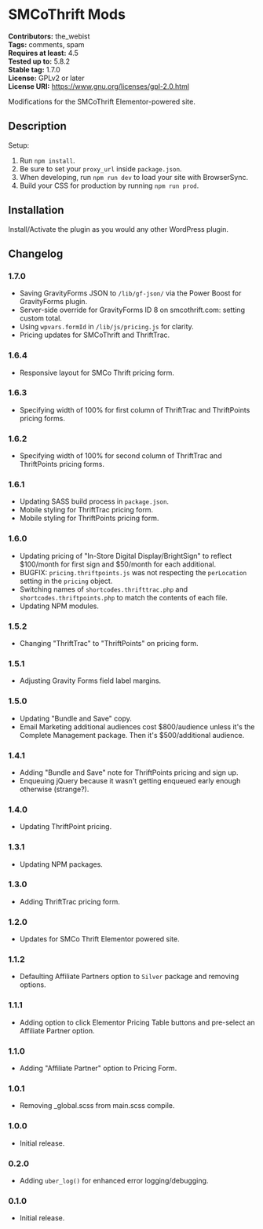 # SMCoThrift Mods #
**Contributors:** the_webist  
**Tags:** comments, spam  
**Requires at least:** 4.5  
**Tested up to:** 5.8.2  
**Stable tag:** 1.7.0  
**License:** GPLv2 or later  
**License URI:** https://www.gnu.org/licenses/gpl-2.0.html  

Modifications for the SMCoThrift Elementor-powered site.

## Description ##

Setup:

1. Run `npm install`.
2. Be sure to set your `proxy_url` inside `package.json`.
3. When developing, run `npm run dev` to load your site with BrowserSync.
4. Build your CSS for production by running `npm run prod`.

## Installation ##

Install/Activate the plugin as you would any other WordPress plugin.

## Changelog ##

### 1.7.0 ###
* Saving GravityForms JSON to `/lib/gf-json/` via the Power Boost for GravityForms plugin.
* Server-side override for GravityForms ID 8 on smcothrift.com: setting custom total.
* Using `wpvars.formId` in `/lib/js/pricing.js` for clarity.
* Pricing updates for SMCoThrift and ThriftTrac.

### 1.6.4 ###
* Responsive layout for SMCo Thrift pricing form.

### 1.6.3 ###
* Specifying width of 100% for first column of ThriftTrac and ThriftPoints pricing forms.

### 1.6.2 ###
* Specifying width of 100% for second column of ThriftTrac and ThriftPoints pricing forms.

### 1.6.1 ###
* Updating SASS build process in `package.json`.
* Mobile styling for ThriftTrac pricing form.
* Mobile styling for ThriftPoints pricing form.

### 1.6.0 ###
* Updating pricing of "In-Store Digital Display/BrightSign" to reflect $100/month for first sign and $50/month for each additional.
* BUGFIX: `pricing.thriftpoints.js` was not respecting the `perLocation` setting in the `pricing` object.
* Switching names of `shortcodes.thrifttrac.php` and `shortcodes.thriftpoints.php` to match the contents of each file.
* Updating NPM modules.

### 1.5.2 ###
* Changing "ThriftTrac" to "ThriftPoints" on pricing form.

### 1.5.1 ###
* Adjusting Gravity Forms field label margins.

### 1.5.0 ###
* Updating "Bundle and Save" copy.
* Email Marketing additional audiences cost $800/audience unless it's the Complete Management package. Then it's $500/additional audience.

### 1.4.1 ###
* Adding "Bundle and Save" note for ThriftPoints pricing and sign up.
* Enqueuing jQuery because it wasn't getting enqueued early enough otherwise (strange?).

### 1.4.0 ###
* Updating ThriftPoint pricing.

### 1.3.1 ###
* Updating NPM packages.

### 1.3.0 ###
* Adding ThriftTrac pricing form.

### 1.2.0 ###
* Updates for SMCo Thrift Elementor powered site.

### 1.1.2 ###
* Defaulting Affiliate Partners option to `Silver` package and removing options.

### 1.1.1 ###
* Adding option to click Elementor Pricing Table buttons and pre-select an Affiliate Partner option.

### 1.1.0 ###
* Adding "Affiliate Partner" option to Pricing Form.

### 1.0.1 ###
* Removing _global.scss from main.scss compile.

### 1.0.0 ###
* Initial release.

### 0.2.0 ###
* Adding `uber_log()` for enhanced error logging/debugging.

### 0.1.0 ###
* Initial release.
